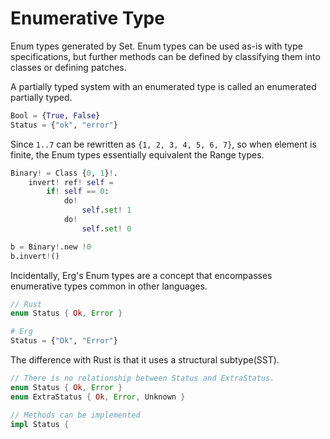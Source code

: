 # Enumerative Type

Enum types generated by Set.
Enum types can be used as-is with type specifications, but further methods can be defined by classifying them into classes or defining patches.

A partially typed system with an enumerated type is called an enumerated partially typed.

```python
Bool = {True, False}
Status = {"ok", "error"}
```

Since `1..7` can be rewritten as `{1, 2, 3, 4, 5, 6, 7}`, so when element is finite, the Enum types essentially equivalent the Range types.

```python
Binary! = Class {0, 1}!.
    invert! ref! self =
        if! self == 0:
            do!
                self.set! 1
            do!
                self.set! 0

b = Binary!.new !0
b.invert!()
```

Incidentally, Erg's Enum types are a concept that encompasses enumerative types common in other languages.

```rust
// Rust
enum Status { Ok, Error }
```

```python
# Erg
Status = {"Ok", "Error"}
```

The difference with Rust is that it uses a structural subtype(SST).

```rust
// There is no relationship between Status and ExtraStatus.
enum Status { Ok, Error }
enum ExtraStatus { Ok, Error, Unknown }

// Methods can be implemented
impl Status {
    // ...
}
impl ExtraStatus {
    // ...
}
```

```python
# Status > ExtraStatus, and elements of Status can use methods of ExtraStatus.
Status = Trait {"Ok", "Error"}
    # ...
ExtraStatus = Trait {"Ok", "Error", "Unknown"}
    # ...
```

Methods can also be added by patching.

Use the `or` operator to explicitly indicate inclusion or to add a choice to an existing Enum type.

```python
ExtraStatus = Status or {"Unknown"}
```

An enumerated type in which all classes to which an element belongs are identical is called a homogenous enumerated type.

By default, a class whose requirement type is an homogeneous enumerated type can be treated as a subclass of the class to which the element belongs.

If you do not wish to do so, you can make it a wrapper class.

```python
Abc = Class {"A", "B", "C"}
Abc.new("A").is_uppercase()

OpaqueAbc = Class {inner = {"A", "B", "C"}}.
    new inner: {"A", "B", "C"} = Self.new {inner;}
OpaqueAbc.new("A").is_uppercase() # TypeError
```
